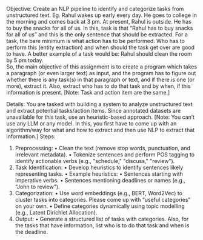 Objective: 
Create an NLP pipeline to identify and categorize tasks from unstructured text. Eg. Rahul wakes up 
early every day. He goes to college in the morning and comes back at 3 pm. At present, Rahul is 
outside. He has to buy the snacks for all of us. In this, task is that “Rahul has to buy snacks for all of 
us” and this is the only sentence that should be extracted. For a task, the bare minimum is what 
action has to be performed. Who has to perform this (entity extraction) and when should the task 
get over are good to have. A better example of a task would be: Rahul should clean the room by 5 pm 
today.  
So, the main objective of this assignment is to create a program which takes a paragraph (or even 
larger text) as input, and the program has to figure out whether there is any task(s) in that paragraph 
or text, and if there is one (or more), extract it. Also, extract who has to do that task and by when, if 
this information is present.  [Note: Task and action item are the same.] 
 
Details: 
You are tasked with building a system to analyze unstructured text and extract potential tasks/action 
items. Since annotated datasets are unavailable for this task, use an heuristic-based approach. [Note: 
You can’t use any LLM or any model. In this, you first have to come up with an algorithm/way for 
what and how to extract and then use NLP to extract that information.] 
Steps: 
1. Preprocessing: 
• Clean the text (remove stop words, punctuation, and irrelevant metadata). 
• Tokenize sentences and perform POS tagging to identify actionable verbs (e.g., 
"schedule," "discuss," "review"). 
2. Task Identification: 
• Develop heuristics to identify sentences likely representing tasks. 
• Example heuristics: 
• Sentences starting with imperative verbs. 
• Sentences mentioning deadlines or names (e.g., "John to review"). 
3. Categorization: 
• Use word embeddings (e.g., BERT, Word2Vec) to cluster tasks into categories. Please 
come up with “useful categories” on your own. 
• Define categories dynamically using topic modelling (e.g., Latent Dirichlet 
Allocation). 
4. Output: 
• Generate a structured list of tasks with categories. Also, for the tasks that have 
information, list who is to do that task and when is the deadline. 
